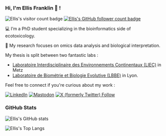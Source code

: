 ### Hi, I'm Ellis Franklin 🧙 !

<!-- badges: start -->
![Ellis's visitor count badge](https://visitor-badge.laobi.icu/badge?page_id=ellfran-7.ellfran-7) [![Ellis's GitHub follower count badge](https://img.shields.io/github/followers/ellfran-7?label=Follow&style=social)](https://github.com/ellfran-7)
<!-- badges: end -->

💻 I’m a PhD student specializing in the bioinformatics side of ecotoxicology.

🧬 My research focuses on omics data analysis and biological interpretation.

My thesis is split between two fantastic labs : 

- [Laboratoire Interdisciplinaire des Environnements Continentaux (LIEC)](https://liec.univ-lorraine.fr/) in Metz 
- [Laboratoire de Biométrie et Biologie Evolutive (LBBE)](https://lbbe-web.univ-lyon1.fr/fr) in Lyon.


Feel free to connect if you're curious about my work :

[![LinkedIn](https://img.shields.io/badge/linkedin-%230077B5.svg?style=for-the-badge&logo=linkedin&logoColor=white)](https://www.linkedin.com/in/ellis-franklin-6188831ba/) [![Mastodon](https://img.shields.io/badge/-MASTODON-%23563ACC?style=for-the-badge&logo=mastodon&logoColor=white)](https://fosstodon.org/@elfrank) 
[![X (formerly Twitter) Follow](https://img.shields.io/twitter/follow/elfrank7?style=for-the-badge&logo=X&logoColor=white)](https://x.com/elffran7)



### GitHub Stats
  
![Ellis's GitHub stats](https://github-readme-stats.vercel.app/api?username=ellfran-7&theme=vue-dark&show_icons=true) 

![Ellis's Top Langs](https://github-readme-stats.vercel.app/api/top-langs/?username=ellfran-7&layout=compact&theme=vue-dark&hide=javascript,html,typescript)

<!---
ellfran-7/ellfran-7 is a ✨ special ✨ repository because its `README.md` (this file) appears on your GitHub profile.
You can click the Preview link to take a look at your changes.
--->